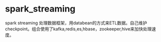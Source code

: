 # spark_streaming
spark streaming 处理数据框架，用databean的方式来ETL数据。自己维护checkpoint。组合使用了kafka,redis,es,hbase，zookeeper,hive来加快处理速度。
